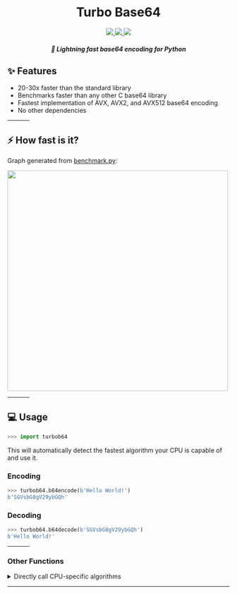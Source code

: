 <h1 align="center">
    Turbo Base64
</h1>


<p align="center">
    <a href="https://github.com/daijro/OperatorPrank/blob/main/LICENSE">
        <img src="https://img.shields.io/github/license/daijro/OperatorPrank">
    </a>
    <a href="https://python.org/">
        <img src="https://img.shields.io/badge/python-3.x-blue">
    </a>
    <a href="https://github.com/cython/cython">
        <img src="https://img.shields.io/badge/language-cython-black.svg">
    </a>
</p>

<h5 align="center">
    🚀 Lightning fast base64 encoding for Python
</h5>

## ✨ Features

- 20-30x faster than the standard library
- Benchmarks faster than any other C base64 library
- Fastest implementation of AVX, AVX2, and AVX512 base64 encoding
- No other dependencies

<hr width=50>

## ⚡ How fast is it?

Graph generated from [benchmark.py](https://github.com/daijro/turbobase64/blob/main/benchmark.py):

<img src="https://i.imgur.com/jC3ka6e.png" width=500>

<hr width=50>

## 💻 Usage

```py
>>> import turbob64
```

This will automatically detect the fastest algorithm your CPU is capable of and use it.

### Encoding

```py
>>> turbob64.b64encode(b'Hello World!')
b'SGVsbG8gV29ybGQh'
```

### Decoding

```py
>>> turbob64.b64decode(b'SGVsbG8gV29ybGQh')
b'Hello World!'
```

<hr width=50>

### Other Functions

<details>
<summary>
Directly call CPU-specific algorithms
</summary>

Memory efficient (small lookup tables) scalar but slower version

```py
turbob64.b64senc(b'Hello World!')
turbob64.b64sdec(b'SGVsbG8gV29ybGQh')
```

Fast scalar

```py
turbob64.b64xenc(b'Hello World!')
turbo64.b64xdec(b'SGVsbG8gV29ybGQh')
```

ssse3 SIMD

```py
turbob64.b64v128enc(b'Hello World!')
turbob64.b64v128dec(b'SGVsbG8gV29ybGQh')
```

avx SIMD

```py
turbob64.b64v128aenc(b'Hello World!')
turbob64.b64v128adec(b'SGVsbG8gV29ybGQh')
```

avx2 SIMD

```py
turbob64.b64v256enc(b'Hello World!')
turbob64.b64v256dec(b'SGVsbG8gV29ybGQh')
```

avx2 SIMD (optimized for short strings)

```py
turbob64.b64v256enc_short(b'Hello World!')
turbob64.b64v256dec_short(b'SGVsbG8gV29ybGQh')
```

avx512_vbmi SIMD

```py
turbob64.b64v512enc(b'Hello World!')
turbob64.b64v512dec(b'SGVsbG8gV29ybGQh')
```

</details>

---